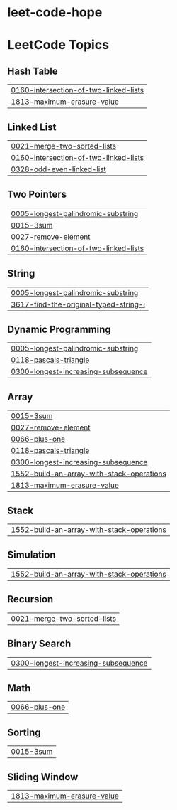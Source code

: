 # leet-code-hope
<!---LeetCode Topics Start-->
# LeetCode Topics
## Hash Table
|  |
| ------- |
| [0160-intersection-of-two-linked-lists](https://github.com/AATHEESH007/leet-code-hope/tree/master/0160-intersection-of-two-linked-lists) |
| [1813-maximum-erasure-value](https://github.com/AATHEESH007/leet-code-hope/tree/master/1813-maximum-erasure-value) |
## Linked List
|  |
| ------- |
| [0021-merge-two-sorted-lists](https://github.com/AATHEESH007/leet-code-hope/tree/master/0021-merge-two-sorted-lists) |
| [0160-intersection-of-two-linked-lists](https://github.com/AATHEESH007/leet-code-hope/tree/master/0160-intersection-of-two-linked-lists) |
| [0328-odd-even-linked-list](https://github.com/AATHEESH007/leet-code-hope/tree/master/0328-odd-even-linked-list) |
## Two Pointers
|  |
| ------- |
| [0005-longest-palindromic-substring](https://github.com/AATHEESH007/leet-code-hope/tree/master/0005-longest-palindromic-substring) |
| [0015-3sum](https://github.com/AATHEESH007/leet-code-hope/tree/master/0015-3sum) |
| [0027-remove-element](https://github.com/AATHEESH007/leet-code-hope/tree/master/0027-remove-element) |
| [0160-intersection-of-two-linked-lists](https://github.com/AATHEESH007/leet-code-hope/tree/master/0160-intersection-of-two-linked-lists) |
## String
|  |
| ------- |
| [0005-longest-palindromic-substring](https://github.com/AATHEESH007/leet-code-hope/tree/master/0005-longest-palindromic-substring) |
| [3617-find-the-original-typed-string-i](https://github.com/AATHEESH007/leet-code-hope/tree/master/3617-find-the-original-typed-string-i) |
## Dynamic Programming
|  |
| ------- |
| [0005-longest-palindromic-substring](https://github.com/AATHEESH007/leet-code-hope/tree/master/0005-longest-palindromic-substring) |
| [0118-pascals-triangle](https://github.com/AATHEESH007/leet-code-hope/tree/master/0118-pascals-triangle) |
| [0300-longest-increasing-subsequence](https://github.com/AATHEESH007/leet-code-hope/tree/master/0300-longest-increasing-subsequence) |
## Array
|  |
| ------- |
| [0015-3sum](https://github.com/AATHEESH007/leet-code-hope/tree/master/0015-3sum) |
| [0027-remove-element](https://github.com/AATHEESH007/leet-code-hope/tree/master/0027-remove-element) |
| [0066-plus-one](https://github.com/AATHEESH007/leet-code-hope/tree/master/0066-plus-one) |
| [0118-pascals-triangle](https://github.com/AATHEESH007/leet-code-hope/tree/master/0118-pascals-triangle) |
| [0300-longest-increasing-subsequence](https://github.com/AATHEESH007/leet-code-hope/tree/master/0300-longest-increasing-subsequence) |
| [1552-build-an-array-with-stack-operations](https://github.com/AATHEESH007/leet-code-hope/tree/master/1552-build-an-array-with-stack-operations) |
| [1813-maximum-erasure-value](https://github.com/AATHEESH007/leet-code-hope/tree/master/1813-maximum-erasure-value) |
## Stack
|  |
| ------- |
| [1552-build-an-array-with-stack-operations](https://github.com/AATHEESH007/leet-code-hope/tree/master/1552-build-an-array-with-stack-operations) |
## Simulation
|  |
| ------- |
| [1552-build-an-array-with-stack-operations](https://github.com/AATHEESH007/leet-code-hope/tree/master/1552-build-an-array-with-stack-operations) |
## Recursion
|  |
| ------- |
| [0021-merge-two-sorted-lists](https://github.com/AATHEESH007/leet-code-hope/tree/master/0021-merge-two-sorted-lists) |
## Binary Search
|  |
| ------- |
| [0300-longest-increasing-subsequence](https://github.com/AATHEESH007/leet-code-hope/tree/master/0300-longest-increasing-subsequence) |
## Math
|  |
| ------- |
| [0066-plus-one](https://github.com/AATHEESH007/leet-code-hope/tree/master/0066-plus-one) |
## Sorting
|  |
| ------- |
| [0015-3sum](https://github.com/AATHEESH007/leet-code-hope/tree/master/0015-3sum) |
## Sliding Window
|  |
| ------- |
| [1813-maximum-erasure-value](https://github.com/AATHEESH007/leet-code-hope/tree/master/1813-maximum-erasure-value) |
<!---LeetCode Topics End-->